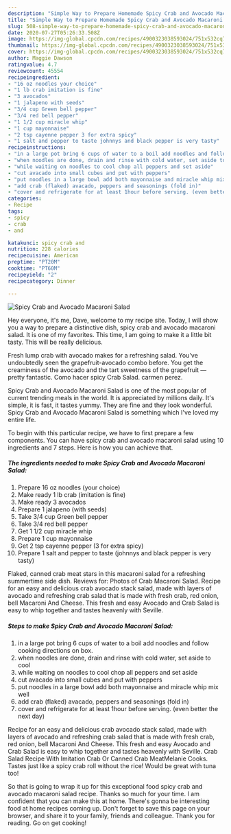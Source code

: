 ```yaml
---
description: "Simple Way to Prepare Homemade Spicy Crab and Avocado Macaroni Salad"
title: "Simple Way to Prepare Homemade Spicy Crab and Avocado Macaroni Salad"
slug: 508-simple-way-to-prepare-homemade-spicy-crab-and-avocado-macaroni-salad
date: 2020-07-27T05:26:33.508Z
image: https://img-global.cpcdn.com/recipes/4900323038593024/751x532cq70/spicy-crab-and-avocado-macaroni-salad-recipe-main-photo.jpg
thumbnail: https://img-global.cpcdn.com/recipes/4900323038593024/751x532cq70/spicy-crab-and-avocado-macaroni-salad-recipe-main-photo.jpg
cover: https://img-global.cpcdn.com/recipes/4900323038593024/751x532cq70/spicy-crab-and-avocado-macaroni-salad-recipe-main-photo.jpg
author: Maggie Dawson
ratingvalue: 4.7
reviewcount: 45554
recipeingredient:
- "16 oz noodles your choice"
- "1 lb crab imitation is fine"
- "3 avocados"
- "1 jalapeno with seeds"
- "3/4 cup Green bell pepper"
- "3/4 red bell pepper"
- "1 1/2 cup miracle whip"
- "1 cup mayonnaise"
- "2 tsp cayenne pepper 3 for extra spicy"
- "1 salt and pepper to taste johnnys and black pepper is very tasty"
recipeinstructions:
- "in a large pot bring 6 cups of water to a boil add noodles and follow cooking directions on box."
- "when noodles are done, drain and rinse with cold water, set aside to cool"
- "while waiting on noodles to cool chop all peppers and set aside"
- "cut avacado into small cubes and put with peppers"
- "put noodles in a large bowl add both mayonnaise and miracle whip mix well"
- "add crab (flaked) avacado, peppers and seasonings (fold in)"
- "cover and refrigerate for at least 1hour before serving. (even better the next day)"
categories:
- Recipe
tags:
- spicy
- crab
- and

katakunci: spicy crab and 
nutrition: 228 calories
recipecuisine: American
preptime: "PT20M"
cooktime: "PT60M"
recipeyield: "2"
recipecategory: Dinner

---
```



![Spicy Crab and Avocado Macaroni Salad](https://img-global.cpcdn.com/recipes/4900323038593024/751x532cq70/spicy-crab-and-avocado-macaroni-salad-recipe-main-photo.jpg)

Hey everyone, it's me, Dave, welcome to my recipe site. Today, I will show you a way to prepare a distinctive dish, spicy crab and avocado macaroni salad. It is one of my favorites. This time, I am going to make it a little bit tasty. This will be really delicious.

Fresh lump crab with avocado makes for a refreshing salad. You&#39;ve undoubtedly seen the grapefruit-avocado combo before. You get the creaminess of the avocado and the tart sweetness of the grapefruit — pretty fantastic. Como hacer spicy Crab Salad. carmen perez.

Spicy Crab and Avocado Macaroni Salad is one of the most popular of current trending meals in the world. It is appreciated by millions daily. It's simple, it is fast, it tastes yummy. They are fine and they look wonderful. Spicy Crab and Avocado Macaroni Salad is something which I've loved my entire life.


To begin with this particular recipe, we have to first prepare a few components. You can have spicy crab and avocado macaroni salad using 10 ingredients and 7 steps. Here is how you can achieve that.

<!--inarticleads1-->

##### The ingredients needed to make Spicy Crab and Avocado Macaroni Salad:

1. Prepare 16 oz noodles (your choice)
1. Make ready 1 lb crab (imitation is fine)
1. Make ready 3 avocados
1. Prepare 1 jalapeno (with seeds)
1. Take 3/4 cup Green bell pepper
1. Take 3/4 red bell pepper
1. Get 1 1/2 cup miracle whip
1. Prepare 1 cup mayonnaise
1. Get 2 tsp cayenne pepper (3 for extra spicy)
1. Prepare 1 salt and pepper to taste (johnnys and black pepper is very tasty)


Flaked, canned crab meat stars in this macaroni salad for a refreshing summertime side dish. Reviews for: Photos of Crab Macaroni Salad. Recipe for an easy and delicious crab avocado stack salad, made with layers of avocado and refreshing crab salad that is made with fresh crab, red onion, bell Macaroni And Cheese. This fresh and easy Avocado and Crab Salad is easy to whip together and tastes heavenly with Seville. 

<!--inarticleads2-->

##### Steps to make Spicy Crab and Avocado Macaroni Salad:

1. in a large pot bring 6 cups of water to a boil add noodles and follow cooking directions on box.
1. when noodles are done, drain and rinse with cold water, set aside to cool
1. while waiting on noodles to cool chop all peppers and set aside
1. cut avacado into small cubes and put with peppers
1. put noodles in a large bowl add both mayonnaise and miracle whip mix well
1. add crab (flaked) avacado, peppers and seasonings (fold in)
1. cover and refrigerate for at least 1hour before serving. (even better the next day)


Recipe for an easy and delicious crab avocado stack salad, made with layers of avocado and refreshing crab salad that is made with fresh crab, red onion, bell Macaroni And Cheese. This fresh and easy Avocado and Crab Salad is easy to whip together and tastes heavenly with Seville. Crab Salad Recipe With Imitation Crab Or Canned Crab MeatMelanie Cooks. Tastes just like a spicy crab roll without the rice! Would be great with tuna too! 

So that is going to wrap it up for this exceptional food spicy crab and avocado macaroni salad recipe. Thanks so much for your time. I am confident that you can make this at home. There's gonna be interesting food at home recipes coming up. Don't forget to save this page on your browser, and share it to your family, friends and colleague. Thank you for reading. Go on get cooking!
